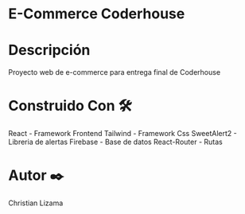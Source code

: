 # E-Commerce Coderhouse

# Descripción
Proyecto web de e-commerce para entrega final de Coderhouse

# Construido Con 🛠️

React - Framework Frontend
Tailwind - Framework Css
SweetAlert2 - Libreria de alertas
Firebase - Base de datos
React-Router - Rutas


# Autor ✒️
Christian Lizama

